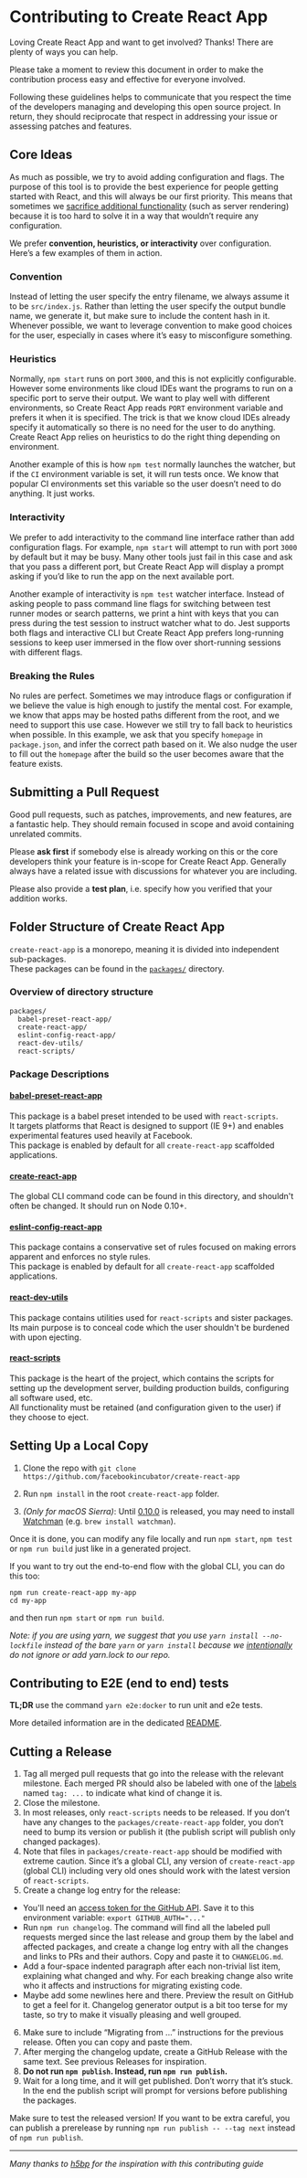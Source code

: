 # Contributing to Create React App

Loving Create React App and want to get involved? Thanks! There are plenty of ways you can help.

Please take a moment to review this document in order to make the contribution process easy and effective for everyone involved.

Following these guidelines helps to communicate that you respect the time of the developers managing and developing this open source project. In return, they should reciprocate that respect in addressing your issue or assessing patches and features.

## Core Ideas

As much as possible, we try to avoid adding configuration and flags. The purpose of this tool is to provide the best experience for people getting started with React, and this will always be our first priority. This means that sometimes we [sacrifice additional functionality](https://gettingreal.37signals.com/ch05_Half_Not_Half_Assed.php) (such as server rendering) because it is too hard to solve it in a way that wouldn’t require any configuration.

We prefer **convention, heuristics, or interactivity** over configuration.<br>
Here’s a few examples of them in action.

### Convention

Instead of letting the user specify the entry filename, we always assume it to be `src/index.js`. Rather than letting the user specify the output bundle name, we generate it, but make sure to include the content hash in it. Whenever possible, we want to leverage convention to make good choices for the user, especially in cases where it’s easy to misconfigure something.

### Heuristics

Normally, `npm start` runs on port `3000`, and this is not explicitly configurable. However some environments like cloud IDEs want the programs to run on a specific port to serve their output. We want to play well with different environments, so Create React App reads `PORT` environment variable and prefers it when it is specified. The trick is that we know cloud IDEs already specify it automatically so there is no need for the user to do anything. Create React App relies on heuristics to do the right thing depending on environment.

Another example of this is how `npm test` normally launches the watcher, but if the `CI` environment variable is set, it will run tests once. We know that popular CI environments set this variable so the user doesn’t need to do anything. It just works.

### Interactivity

We prefer to add interactivity to the command line interface rather than add configuration flags. For example, `npm start` will attempt to run with port `3000` by default but it may be busy. Many other tools just fail in this case and ask that you pass a different port, but Create React App will display a prompt asking if you’d like to run the app on the next available port.

Another example of interactivity is `npm test` watcher interface. Instead of asking people to pass command line flags for switching between test runner modes or search patterns, we print a hint with keys that you can press during the test session to instruct watcher what to do. Jest supports both flags and interactive CLI but Create React App prefers long-running sessions to keep user immersed in the flow over short-running sessions with different flags.

### Breaking the Rules

No rules are perfect. Sometimes we may introduce flags or configuration if we believe the value is high enough to justify the mental cost. For example, we know that apps may be hosted paths different from the root, and we need to support this use case. However we still try to fall back to heuristics when possible. In this example, we ask that you specify `homepage` in `package.json`, and infer the correct path based on it. We also nudge the user to fill out the `homepage` after the build so the user becomes aware that the feature exists.

## Submitting a Pull Request

Good pull requests, such as patches, improvements, and new features, are a fantastic help. They should remain focused in scope and avoid containing unrelated commits.

Please **ask first** if somebody else is already working on this or the core developers think your feature is in-scope for Create React App. Generally always have a related issue with discussions for whatever you are including.

Please also provide a **test plan**, i.e. specify how you verified that your addition works.

## Folder Structure of Create React App
`create-react-app` is a monorepo, meaning it is divided into independent sub-packages.<br>
These packages can be found in the [`packages/`](https://github.com/facebookincubator/create-react-app/tree/master/packages) directory.

### Overview of directory structure
```
packages/
  babel-preset-react-app/
  create-react-app/
  eslint-config-react-app/
  react-dev-utils/
  react-scripts/
```
### Package Descriptions
#### [babel-preset-react-app](https://github.com/facebookincubator/create-react-app/tree/master/packages/babel-preset-react-app)
This package is a babel preset intended to be used with `react-scripts`.<br>
It targets platforms that React is designed to support (IE 9+) and enables experimental features used heavily at Facebook.<br>
This package is enabled by default for all `create-react-app` scaffolded applications.
#### [create-react-app](https://github.com/facebookincubator/create-react-app/tree/master/packages/create-react-app)
The global CLI command code can be found in this directory, and shouldn't often be changed. It should run on Node 0.10+.
#### [eslint-config-react-app](https://github.com/facebookincubator/create-react-app/tree/master/packages/eslint-config-react-app)
This package contains a conservative set of rules focused on making errors apparent and enforces no style rules.<br>
This package is enabled by default for all `create-react-app` scaffolded applications.
#### [react-dev-utils](https://github.com/facebookincubator/create-react-app/tree/master/packages/react-dev-utils)
This package contains utilities used for `react-scripts` and sister packages.<br>
Its main purpose is to conceal code which the user shouldn't be burdened with upon ejecting.
#### [react-scripts](https://github.com/facebookincubator/create-react-app/tree/master/packages/react-scripts)
This package is the heart of the project, which contains the scripts for setting up the development server, building production builds, configuring all software used, etc.<br>
All functionality must be retained (and configuration given to the user) if they choose to eject.

## Setting Up a Local Copy

1. Clone the repo with `git clone https://github.com/facebookincubator/create-react-app`

2. Run `npm install` in the root `create-react-app` folder.

3. *(Only for macOS Sierra)*: Until [0.10.0](https://github.com/facebookincubator/create-react-app/milestone/23) is released, you may need to install [Watchman](https://facebook.github.io/watchman/docs/install.html) (e.g. `brew install watchman`).

Once it is done, you can modify any file locally and run `npm start`, `npm test` or `npm run build` just like in a generated project.

If you want to try out the end-to-end flow with the global CLI, you can do this too:

```
npm run create-react-app my-app
cd my-app
```

and then run `npm start` or `npm run build`.

*Note: if you are using yarn, we suggest that you use `yarn install --no-lockfile` instead of the bare `yarn` or `yarn install` because we [intentionally](https://github.com/facebookincubator/create-react-app/pull/2014#issuecomment-300811661) do not ignore or add yarn.lock to our repo.*

## Contributing to E2E (end to end) tests

**TL;DR** use the command `yarn e2e:docker` to run unit and e2e tests.

More detailed information are in the dedicated [README](/packages/react-scripts/fixtures/kitchensink/README.md).

## Cutting a Release

1. Tag all merged pull requests that go into the release with the relevant milestone. Each merged PR should also be labeled with one of the [labels](https://github.com/facebookincubator/create-react-app/labels) named `tag: ...` to indicate what kind of change it is.
2. Close the milestone.
3. In most releases, only `react-scripts` needs to be released. If you don’t have any changes to the `packages/create-react-app` folder, you don’t need to bump its version or publish it (the publish script will publish only changed packages).
4. Note that files in `packages/create-react-app` should be modified with extreme caution. Since it’s a global CLI, any version of `create-react-app` (global CLI) including very old ones should work with the latest version of `react-scripts`.
5. Create a change log entry for the release:
  * You'll need an [access token for the GitHub API](https://help.github.com/articles/creating-an-access-token-for-command-line-use/). Save it to this environment variable: `export GITHUB_AUTH="..."`
  * Run `npm run changelog`. The command will find all the labeled pull requests merged since the last release and group them by the label and affected packages, and create a change log entry with all the changes and links to PRs and their authors. Copy and paste it to `CHANGELOG.md`.
  * Add a four-space indented paragraph after each non-trivial list item, explaining what changed and why. For each breaking change also write who it affects and instructions for migrating existing code.
  * Maybe add some newlines here and there. Preview the result on GitHub to get a feel for it. Changelog generator output is a bit too terse for my taste, so try to make it visually pleasing and well grouped.
6. Make sure to include “Migrating from ...” instructions for the previous release. Often you can copy and paste them.
7. After merging the changelog update, create a GitHub Release with the same text. See previous Releases for inspiration.
8. **Do not run `npm publish`. Instead, run `npm run publish`.**
9. Wait for a long time, and it will get published. Don’t worry that it’s stuck. In the end the publish script will prompt for versions before publishing the packages.

Make sure to test the released version! If you want to be extra careful, you can publish a prerelease by running `npm run publish -- --tag next` instead of `npm run publish`.

------------

*Many thanks to [h5bp](https://github.com/h5bp/html5-boilerplate/blob/master/CONTRIBUTING.md) for the inspiration with this contributing guide*
